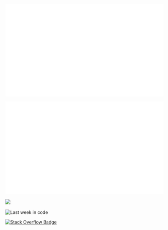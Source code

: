 ![](https://raw.githubusercontent.com/wwerner/stats/master/generated/overview.svg#gh-light-mode-only)

![](https://raw.githubusercontent.com/wwerner/stats/master/generated/languages.svg#gh-light-mode-only)

![](./embed.svg)

![Last week in code](https://github-readme-stats.vercel.app/api/wakatime?username=@wwerner&layout=compact&custom_title=last%20week%20in%20code)


<a href="https://stackexchange.com/users/65901"><img src="https://stackexchange.com/users/flair/65901.png?theme=clean" width="208" height="58" alt="Stack Overflow Badge" title="wwerner on stack overflow"></a>


